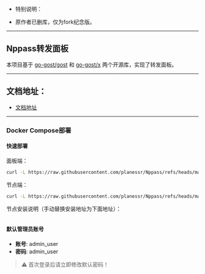 - 特别说明：

- 原作者已删库，仅为fork纪念版。

---

## Nppass转发面板

本项目基于 [go-gost/gost](https://github.com/go-gost/gost) 和 [go-gost/x](https://github.com/go-gost/x) 两个开源库，实现了转发面板。

---
## 文档地址：
- [文档地址](https://brunuhville.github.io/flux-panel)
---

### Docker Compose部署
#### 快速部署

面板端：
```bash
curl -L https://raw.githubusercontent.com/planessr/Nppass/refs/heads/main/panel_install.sh -o panel_install.sh && chmod +x panel_install.sh && ./panel_install.sh

```

节点端：
```bash
curl -L https://raw.githubusercontent.com/planessr/Nppass/refs/heads/main/install.sh -o install.sh && chmod +x install.sh && ./install.sh

```

节点安装说明（手动替换安装地址为下面地址）：
```curl -L https://raw.githubusercontent.com/bqlpfy/flux-panel/refs/heads/main/install.sh -o ./install.sh && chmod +x ./install.sh && ./install.sh -a 45.196.239.214:6365 -s 6217eca5bead48c39523df19b98b8e56
```



#### 默认管理员账号

- **账号**: admin_user
- **密码**: admin_user

> ⚠️ 首次登录后请立即修改默认密码！